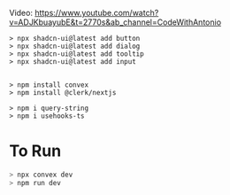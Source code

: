 Video: https://www.youtube.com/watch?v=ADJKbuayubE&t=2770s&ab_channel=CodeWithAntonio

```
> npx shadcn-ui@latest add button
> npx shadcn-ui@latest add dialog
> npx shadcn-ui@latest add tooltip
> npx shadcn-ui@latest add input


> npm install convex
> npm install @clerk/nextjs

> npm i query-string
> npm i usehooks-ts
```


# To Run
```bash
> npx convex dev
> npm run dev
```